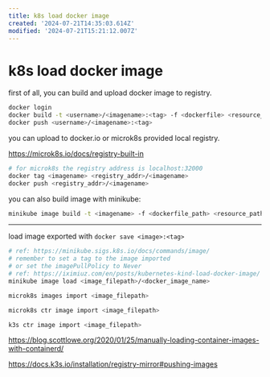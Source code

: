 ```yaml
---
title: k8s load docker image
created: '2024-07-21T14:35:03.614Z'
modified: '2024-07-21T15:21:12.007Z'
---
```


# k8s load docker image

first of all, you can build and upload docker image to registry.

```bash
docker login
docker build -t <username>/<imagename>:<tag> -f <dockerfile> <resource_path>
docker push <username>/<imagename>:<tag>
```

you can upload to docker.io or microk8s provided local registry.

https://microk8s.io/docs/registry-built-in

```bash
# for microk8s the registry address is localhost:32000
docker tag <imagename> <registry_addr>/<imagename>
docker push <registry_addr>/<imagename>
```

you can also build image with minikube:

```bash
minikube image build -t <imagename> -f <dockerfile_path> <resource_path>
```

---

load image exported with `docker save <image>:<tag>`

```bash
# ref: https://minikube.sigs.k8s.io/docs/commands/image/
# remember to set a tag to the image imported
# or set the imagePullPolicy to Never
# ref: https://iximiuz.com/en/posts/kubernetes-kind-load-docker-image/
minikube image load <image_filepath>/<docker_image_name>

microk8s images import <image_filepath>

microk8s ctr image import <image_filepath>

k3s ctr image import <image_filepath>
```

https://blog.scottlowe.org/2020/01/25/manually-loading-container-images-with-containerd/

https://docs.k3s.io/installation/registry-mirror#pushing-images


